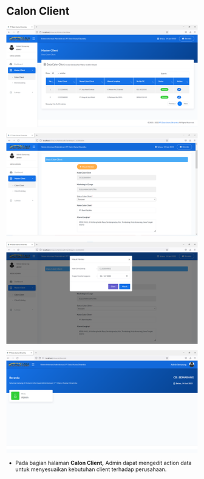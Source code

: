 # Calon Client

![](<../../../../../.gitbook/assets/image (21).png>)

![](<../../../../../.gitbook/assets/image (26).png>)

![](<../../../../../.gitbook/assets/image (48).png>)

![](<../../../../../.gitbook/assets/image (7).png>)

* Pada bagian halaman **Calon Client,**  Admin dapat mengedit action data untuk menyesuaikan kebutuhan client terhadap perusahaan.

